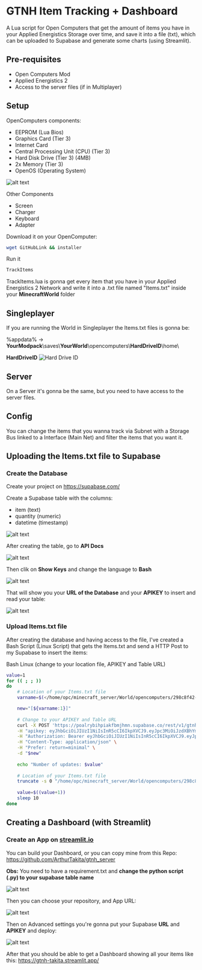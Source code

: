 # GTNH Item Tracking + Dashboard
A Lua script for Open Computers that get the amount of items you have in your Applied Energistics Storage over time, and save it into a file (txt), which can be uploaded to Supabase and generate some charts (using Streamlit).

## Pre-requisites

- Open Computers Mod
- Applied Energistics 2
- Access to the server files (if in Multiplayer)

## Setup

OpenComputers components:
- EEPROM (Lua Bios)
- Graphics Card (Tier 3)
- Internet Card
- Central Processing Unit (CPU) (Tier 3)
- Hard Disk Drive (Tier 3) (4MB)
- 2x Memory (Tier 3)
- OpenOS (Operating System)

![alt text](media/computer.png)

Other Components
- Screen
- Charger
- Keyboard
- Adapter


Download it on your OpenComputer:
```bash
wget GitHubLink && installer
```

Run it
```bash
TrackItems
```

TrackItems.lua is gonna get every item that you have in your Applied Energistics 2 Network and write it into a .txt file named "Items.txt" inside your **MinecraftWorld** folder

## Singleplayer
If you are running the World in Singleplayer the Items.txt files is gonna be:

%appdata% -> **YourModpack**\saves\\**YourWorld**\opencomputers\\**HardDriveID**\home\

**HardDriveID**
![Hard Drive ID](media/computer_driveid.png)

## Server
On a Server it's gonna be the same, but you need to have access to the server files.

## Config
You can change the items that you wanna track via Subnet with a Storage Bus linked to a Interface (Main Net) and filter the items that you want it.

## Uploading the Items.txt file to Supabase

### Create the Database
Create your project on https://supabase.com/

Create a Supabase table with the columns:
- item (text)
- quantity (numeric)
- datetime (timestamp)

![alt text](media/supabase_table.png)


After creating the table, go to **API Docs**

![alt text](media/supabase_apidocs.png)


Then clik on **Show Keys** and change the language to **Bash**

![alt text](media/supabase_bash.png)


That will show you your **URL of the Database** and your **APIKEY** to insert and read your table:

![alt text](media/supabase_keys.png)


### Upload Items.txt file
After creating the database and having access to the file, I've created a Bash Script (Linux Script) that gets the Items.txt and send a HTTP Post to my Supabase to insert the items:

Bash Linux (change to your location file, APIKEY and Table URL)
```bash
value=1
for (( ; ; ))
do
    # Location of your Items.txt file
	varname=$(</home/opc/minecraft_server/World/opencomputers/298c8f42-5061-41d3-a6f9-5c42666a3047/home/Items.txt)

	new="[${varname:1}]"
	
    # Change to your APIKEY and Table URL
	curl -X POST 'https://poalrybihpiakfbmjhmn.supabase.co/rest/v1/gtnh-items' \
	-H "apikey: eyJhbGciOiJIUzI1NiIsInR5cCI6IkpXVCJ9.eyJpc3MiOiJzdXBhYmFzZSIsInJlZiI6InBvYWxyeWJpaHBpYWtmYm1qaG1uIiwicm9sZSI6ImFub24iLCJpYXQiOjE3NDAwMTU5MDEsImV4cCI6MjA1NTU5MTkwMX0.5eS8avEC6WMuFb1obzeJr_HUKflKRi8hq91vG82iLuc" \
	-H "Authorization: Bearer eyJhbGciOiJIUzI1NiIsInR5cCI6IkpXVCJ9.eyJpc3MiOiJzdXBhYmFzZSIsInJlZiI6InBvYWxyeWJpaHBpYWtmYm1qaG1uIiwicm9sZSI6ImFub24iLCJpYXQiOjE3NDAwMTU5MDEsImV4cCI6MjA1NTU5MTkwMX0.5eS8avEC6WMuFb1obzeJr_HUKflKRi8hq91vG82iLuc" \
	-H "Content-Type: application/json" \
	-H "Prefer: return=minimal" \
	-d "$new"
	
	echo "Number of updates: $value"
	
    # Location of your Items.txt file
	truncate -s 0 "/home/opc/minecraft_server/World/opencomputers/298c8f42-5061-41d3-a6f9-5c42666a3047/home/Items.txt"
	
	value=$((value+1))
	sleep 10
done
```

## Creating a Dashboard (with Streamlit)

### Create an App on [streamlit.io ](https://streamlit.io/)

You can build your Dashboard, or you can copy mine from this Repo: https://github.com/ArthurTakita/gtnh_server

**Obs:** You need to have a requirement.txt and **change the python script (.py) to your supabase table name**

![alt text](media/streamlit_github.png)


Then you can choose your repository, and App URL:

![alt text](media/streamlit_repo.png)


Then on Advanced settings you're gonna put your Supabase **URL** and **APIKEY** and deploy:

![alt text](media/streamlit_settings.png)


After that you should be able to get a Dashboard showing all your items like this: https://gtnh-takita.streamlit.app/


